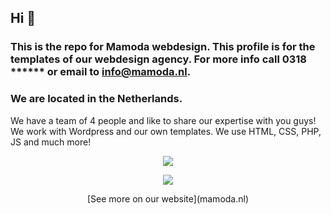 ## Hi 👋
### This is the repo for Mamoda webdesign. This profile is for the templates of our webdesign agency. For more info call 0318 ****** or email to info@mamoda.nl. 
### We are located in the Netherlands.


We have a team of 4 people and like to share our expertise with you guys!
We work with Wordpress and our own templates. We use HTML, CSS, PHP, JS and much more!

<p align="center">
  <a href="https://skillicons.dev">
    <img src="https://go-skill-icons.vercel.app/api/icons?i=js,html,css,bootstrap,php,sqlite,wordpress,figma,photoshop" />
  </a>
</p>

<p align="center">
  <a href="https://skillicons.dev">
    <img src="https://go-skill-icons.vercel.app/api/icons?i=git,github,githubactions" />
  </a>
</p>


<p align="center">
  [See more on our website](mamoda.nl)
</p>


<!--
**MamodaWebdesign/MamodaWebdesign** is a ✨ _special_ ✨ repository because its `README.md` (this file) appears on your GitHub profile.

Here are some ideas to get you started:

- 🔭 I’m currently working on ...
- 🌱 I’m currently learning ...
- 👯 I’m looking to collaborate on ...
- 🤔 I’m looking for help with ...
- 💬 Ask me about ...
- 📫 How to reach me: ...
- 😄 Pronouns: ...
- ⚡ Fun fact: ...
-->
